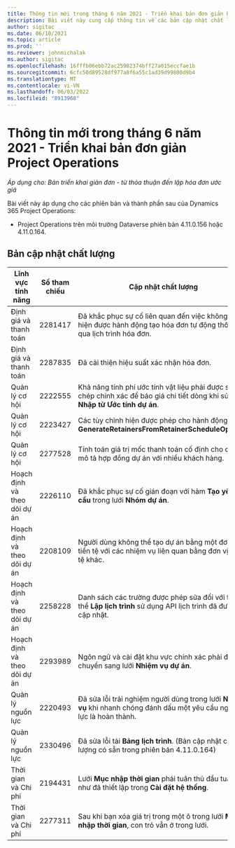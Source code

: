 ```yaml
---
title: Thông tin mới trong tháng 6 năm 2021 - Triển khai bản đơn giản Project Operations
description: Bài viết này cung cấp thông tin về các bản cập nhật chất lượng có trong bản phát hành tháng 6 năm 2021 của triển khai bản đơn giản Project Operations.
author: sigitac
ms.date: 06/10/2021
ms.topic: article
ms.prod: ''
ms.reviewer: johnmichalak
ms.author: sigitac
ms.openlocfilehash: 16fffb06ebb72ac25982374bff27a015eccfae1b
ms.sourcegitcommit: 6cfc50d89528df977a8f6a55c1ad39d99800d9b4
ms.translationtype: MT
ms.contentlocale: vi-VN
ms.lasthandoff: 06/03/2022
ms.locfileid: "8913968"
---
```

# <a name="whats-new-june-2021---project-operations-lite-deployment"></a>Thông tin mới trong tháng 6 năm 2021 - Triển khai bản đơn giản Project Operations

_Áp dụng cho: Bản triển khai giản đơn - từ thỏa thuận đến lập hóa đơn ước giá_

Bài viết này áp dụng cho các phiên bản và thành phần sau của Dynamics 365 Project Operations:

  - Project Operations trên môi trường Dataverse phiên bản 4.11.0.156 hoặc 4.11.0.164.

## <a name="quality-updates"></a>Bản cập nhật chất lượng

| **Lĩnh vực tính năng** | **Số tham chiếu** | **Cập nhật chất lượng** |
| --- | --- | --- |
| Định giá và thanh toán | 2281417 | Đã khắc phục sự cố liên quan đến việc không thực hiện được hành động tạo hóa đơn tự động thông qua lịch trình hóa đơn. |
| Định giá và thanh toán | 2287835 |   Đã cải thiện hiệu suất xác nhận hóa đơn. |
| Quản lý cơ hội | 2222555 | Khả năng tính phí ước tính vật liệu phải được sao chép chính xác để báo giá chi tiết dòng khi sử dụng **Nhập từ Ước tính dự án**. |
| Quản lý cơ hội | 2223427 | Các tùy chỉnh hiện được phép cho hành động, **GenerateRetainersFromRetainerScheduleOptions**. |
| Quản lý cơ hội | 2277528 | Tính toán giá trị mốc thanh toán cố định cho các mô tả hợp đồng dự án với nhiều khách hàng. |
| Hoạch định và theo dõi dự án | 2226110 | Đã khắc phục sự cố gián đoạn với hàm **Tạo yêu cầu** trong lưới **Nhóm dự án**. |
| Hoạch định và theo dõi dự án | 2208109 | Người dùng không thể tạo dự án bằng một đơn vị tiền tệ với các nhiệm vụ liên quan bằng đơn vị tiền tệ khác. |
| Hoạch định và theo dõi dự án | 2258228 | Danh sách các trường được phép sửa đổi với thực thể **Lập lịch trình** sử dụng API lịch trình đã được cập nhật. |
| Hoạch định và theo dõi dự án | 2293989 | Ngôn ngữ và cài đặt khu vực chính xác phải được chuyển sang lưới **Nhiệm vụ dự án**.|
| Quản lý nguồn lực | 2220493 | Đã sửa lỗi trải nghiệm người dùng trong lưới **Nhiệm vụ** khi nhanh chóng đánh dấu một yêu cầu nguồn lực là hoàn thành. |
| Quản lý nguồn lực | 2330496 | Đã sửa lỗi tải **Bảng lịch trình**. (Bản cập nhật chất lượng có sẵn trong phiên bản 4.11.0.164) |
| Thời gian và Chi phí | 2194431 | Lưới **Mục nhập thời gian** phải tuân thủ đầu tuần như đã thiết lập trong **Cài đặt hệ thống**. |
| Thời gian và Chi phí | 2277311 | Sau khi bạn xóa giá trị trong một ô trong lưới **Mục nhập thời gian**, con trỏ vẫn ở trong lưới. |
